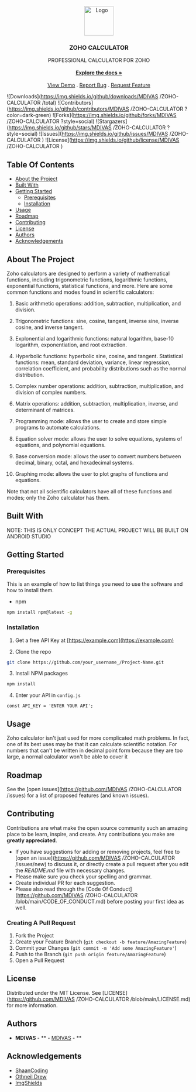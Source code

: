 <br/>
<p align="center">
  <a href="https://github.com/MDIVAS /ZOHO-CALCULATOR ">
    <img src="https://i.pinimg.com/originals/50/da/8c/50da8c44ba216bd8d5c20992bc8ce939.gif" alt="Logo" width="80" height="80">
  </a>

  <h3 align="center">ZOHO CALCULATOR </h3>

  <p align="center">
    PROFESSIONAL CALCULATOR FOR ZOHO
    <br/>
    <br/>
    <a href="https://github.com/MDIVAS /ZOHO-CALCULATOR "><strong>Explore the docs »</strong></a>
    <br/>
    <br/>
    <a href="https://github.com/MDIVAS /ZOHO-CALCULATOR ">View Demo</a>
    .
    <a href="https://github.com/MDIVAS /ZOHO-CALCULATOR /issues">Report Bug</a>
    .
    <a href="https://github.com/MDIVAS /ZOHO-CALCULATOR /issues">Request Feature</a>
  </p>
</p>

![Downloads](https://img.shields.io/github/downloads/MDIVAS /ZOHO-CALCULATOR /total) ![Contributors](https://img.shields.io/github/contributors/MDIVAS /ZOHO-CALCULATOR ?color=dark-green) ![Forks](https://img.shields.io/github/forks/MDIVAS /ZOHO-CALCULATOR ?style=social) ![Stargazers](https://img.shields.io/github/stars/MDIVAS /ZOHO-CALCULATOR ?style=social) ![Issues](https://img.shields.io/github/issues/MDIVAS /ZOHO-CALCULATOR ) ![License](https://img.shields.io/github/license/MDIVAS /ZOHO-CALCULATOR ) 

## Table Of Contents

* [About the Project](#about-the-project)
* [Built With](#built-with)
* [Getting Started](#getting-started)
  * [Prerequisites](#prerequisites)
  * [Installation](#installation)
* [Usage](#usage)
* [Roadmap](#roadmap)
* [Contributing](#contributing)
* [License](#license)
* [Authors](#authors)
* [Acknowledgements](#acknowledgements)

## About The Project

Zoho calculators are designed to perform a variety of mathematical functions, including trigonometric functions, logarithmic functions, exponential functions, statistical functions, and more. Here are some common functions and modes found in scientific calculators:

1. Basic arithmetic operations: addition, subtraction, multiplication, and division.


2. Trigonometric functions: sine, cosine, tangent, inverse sine, inverse cosine, and inverse tangent.


3. Explonential and logarithmic functions: natural logarithm, base-10 logarithm, exponentiation, and root extraction.


4. Hyperbolic functions: hyperbolic sine, cosine, and tangent.
Statistical functions: mean, standard deviation, variance, linear regression, correlation coefficient, and probability distributions such as the normal distribution.



5. Complex number operations: addition, subtraction, multiplication, and division of complex numbers.


6. Matrix operations: addition, subtraction, multiplication, inverse, and determinant of matrices.


7. Programming mode: allows the user to create and store simple programs to automate calculations.


8. Equation solver mode: allows the user to solve equations, systems of equations, and polynomial equations.



9. Base conversion mode: allows the user to convert numbers between decimal, binary, octal, and hexadecimal systems.



10. Graphing mode: allows the user to plot graphs of functions and equations.


Note that not all scientific calculators have all of these functions and modes; only the Zoho calculator has them.





## Built With

NOTE: THIS IS ONLY CONCEPT 
THE ACTUAL PROJECT WILL BE BUILT ON ANDROID STUDIO

## Getting Started


### Prerequisites

This is an example of how to list things you need to use the software and how to install them.

* npm

```sh
npm install npm@latest -g
```

### Installation

1. Get a free API Key at [https://example.com](https://example.com)

2. Clone the repo

```sh
git clone https://github.com/your_username_/Project-Name.git
```

3. Install NPM packages

```sh
npm install
```

4. Enter your API in `config.js`

```JS
const API_KEY = 'ENTER YOUR API';
```

## Usage

Zoho calculator isn't just used for more complicated math problems. In fact, one of its best uses may be that it can calculate scientific notation. For numbers that can't be written in decimal point form because they are too large, a normal calculator won't be able to cover it

## Roadmap

See the [open issues](https://github.com/MDIVAS /ZOHO-CALCULATOR /issues) for a list of proposed features (and known issues).

## Contributing

Contributions are what make the open source community such an amazing place to be learn, inspire, and create. Any contributions you make are **greatly appreciated**.
* If you have suggestions for adding or removing projects, feel free to [open an issue](https://github.com/MDIVAS /ZOHO-CALCULATOR /issues/new) to discuss it, or directly create a pull request after you edit the *README.md* file with necessary changes.
* Please make sure you check your spelling and grammar.
* Create individual PR for each suggestion.
* Please also read through the [Code Of Conduct](https://github.com/MDIVAS /ZOHO-CALCULATOR /blob/main/CODE_OF_CONDUCT.md) before posting your first idea as well.

### Creating A Pull Request

1. Fork the Project
2. Create your Feature Branch (`git checkout -b feature/AmazingFeature`)
3. Commit your Changes (`git commit -m 'Add some AmazingFeature'`)
4. Push to the Branch (`git push origin feature/AmazingFeature`)
5. Open a Pull Request

## License

Distributed under the MIT License. See [LICENSE](https://github.com/MDIVAS /ZOHO-CALCULATOR /blob/main/LICENSE.md) for more information.

## Authors

* **MDIVAS** - ** - [MDIVAS]() - **

## Acknowledgements

* [ShaanCoding](https://github.com/ShaanCoding/)
* [Othneil Drew](https://github.com/othneildrew/Best-README-Template)
* [ImgShields](https://shields.io/)
